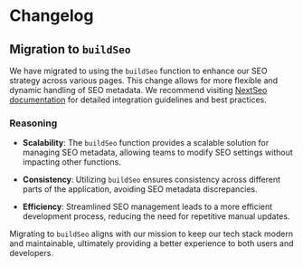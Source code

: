 # Changelog

## Migration to `buildSeo`

We have migrated to using the `buildSeo` function to enhance our SEO strategy across various pages. This change allows for more flexible and dynamic handling of SEO metadata. We recommend visiting [NextSeo documentation](https://github.com/garmeeh/next-seo) for detailed integration guidelines and best practices.

### Reasoning

- **Scalability**: The `buildSeo` function provides a scalable solution for managing SEO metadata, allowing teams to modify SEO settings without impacting other functions.

- **Consistency**: Utilizing `buildSeo` ensures consistency across different parts of the application, avoiding SEO metadata discrepancies.

- **Efficiency**: Streamlined SEO management leads to a more efficient development process, reducing the need for repetitive manual updates.

Migrating to `buildSeo` aligns with our mission to keep our tech stack modern and maintainable, ultimately providing a better experience to both users and developers.
